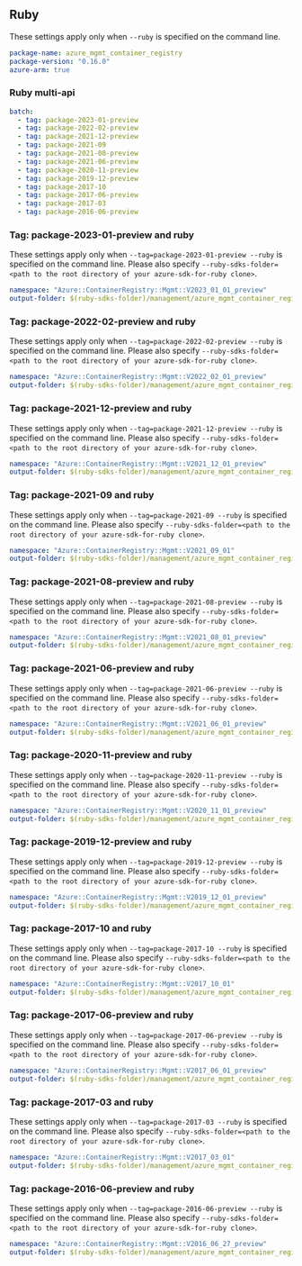 ## Ruby

These settings apply only when `--ruby` is specified on the command line.

``` yaml
package-name: azure_mgmt_container_registry
package-version: "0.16.0"
azure-arm: true
```

### Ruby multi-api

``` yaml $(ruby) && $(multiapi)
batch:
  - tag: package-2023-01-preview
  - tag: package-2022-02-preview
  - tag: package-2021-12-preview
  - tag: package-2021-09
  - tag: package-2021-08-preview
  - tag: package-2021-06-preview
  - tag: package-2020-11-preview
  - tag: package-2019-12-preview
  - tag: package-2017-10
  - tag: package-2017-06-preview
  - tag: package-2017-03
  - tag: package-2016-06-preview
```

### Tag: package-2023-01-preview and ruby

These settings apply only when `--tag=package-2023-01-preview --ruby` is specified on the command line.
Please also specify `--ruby-sdks-folder=<path to the root directory of your azure-sdk-for-ruby clone>`.

``` yaml $(tag) == 'package-2023-01-preview' && $(ruby)
namespace: "Azure::ContainerRegistry::Mgmt::V2023_01_01_preview"
output-folder: $(ruby-sdks-folder)/management/azure_mgmt_container_registry/lib
```

### Tag: package-2022-02-preview and ruby

These settings apply only when `--tag=package-2022-02-preview --ruby` is specified on the command line.
Please also specify `--ruby-sdks-folder=<path to the root directory of your azure-sdk-for-ruby clone>`.

``` yaml $(tag) == 'package-2022-02-preview' && $(ruby)
namespace: "Azure::ContainerRegistry::Mgmt::V2022_02_01_preview"
output-folder: $(ruby-sdks-folder)/management/azure_mgmt_container_registry/lib
```

### Tag: package-2021-12-preview and ruby

These settings apply only when `--tag=package-2021-12-preview --ruby` is specified on the command line.
Please also specify `--ruby-sdks-folder=<path to the root directory of your azure-sdk-for-ruby clone>`.

``` yaml $(tag) == 'package-2021-12-preview' && $(ruby)
namespace: "Azure::ContainerRegistry::Mgmt::V2021_12_01_preview"
output-folder: $(ruby-sdks-folder)/management/azure_mgmt_container_registry/lib
```

### Tag: package-2021-09 and ruby

These settings apply only when `--tag=package-2021-09 --ruby` is specified on the command line.
Please also specify `--ruby-sdks-folder=<path to the root directory of your azure-sdk-for-ruby clone>`.

``` yaml $(tag) == 'package-2021-09' && $(ruby)
namespace: "Azure::ContainerRegistry::Mgmt::V2021_09_01"
output-folder: $(ruby-sdks-folder)/management/azure_mgmt_container_registry/lib
```

### Tag: package-2021-08-preview and ruby

These settings apply only when `--tag=package-2021-08-preview --ruby` is specified on the command line.
Please also specify `--ruby-sdks-folder=<path to the root directory of your azure-sdk-for-ruby clone>`.

``` yaml $(tag) == 'package-2021-08-preview' && $(ruby)
namespace: "Azure::ContainerRegistry::Mgmt::V2021_08_01_preview"
output-folder: $(ruby-sdks-folder)/management/azure_mgmt_container_registry/lib
```

### Tag: package-2021-06-preview and ruby

These settings apply only when `--tag=package-2021-06-preview --ruby` is specified on the command line.
Please also specify `--ruby-sdks-folder=<path to the root directory of your azure-sdk-for-ruby clone>`.

``` yaml $(tag) == 'package-2021-06-preview' && $(ruby)
namespace: "Azure::ContainerRegistry::Mgmt::V2021_06_01_preview"
output-folder: $(ruby-sdks-folder)/management/azure_mgmt_container_registry/lib
```

### Tag: package-2020-11-preview and ruby

These settings apply only when `--tag=package-2020-11-preview --ruby` is specified on the command line.
Please also specify `--ruby-sdks-folder=<path to the root directory of your azure-sdk-for-ruby clone>`.

``` yaml $(tag) == 'package-2020-11-preview' && $(ruby)
namespace: "Azure::ContainerRegistry::Mgmt::V2020_11_01_preview"
output-folder: $(ruby-sdks-folder)/management/azure_mgmt_container_registry/lib
```

### Tag: package-2019-12-preview and ruby

These settings apply only when `--tag=package-2019-12-preview --ruby` is specified on the command line.
Please also specify `--ruby-sdks-folder=<path to the root directory of your azure-sdk-for-ruby clone>`.

``` yaml $(tag) == 'package-2019-12-preview' && $(ruby)
namespace: "Azure::ContainerRegistry::Mgmt::V2019_12_01_preview"
output-folder: $(ruby-sdks-folder)/management/azure_mgmt_container_registry/lib
```

### Tag: package-2017-10 and ruby

These settings apply only when `--tag=package-2017-10 --ruby` is specified on the command line.
Please also specify `--ruby-sdks-folder=<path to the root directory of your azure-sdk-for-ruby clone>`.

``` yaml $(tag) == 'package-2017-10' && $(ruby)
namespace: "Azure::ContainerRegistry::Mgmt::V2017_10_01"
output-folder: $(ruby-sdks-folder)/management/azure_mgmt_container_registry/lib
```

### Tag: package-2017-06-preview and ruby

These settings apply only when `--tag=package-2017-06-preview --ruby` is specified on the command line.
Please also specify `--ruby-sdks-folder=<path to the root directory of your azure-sdk-for-ruby clone>`.

``` yaml $(tag) == 'package-2017-06-preview' && $(ruby)
namespace: "Azure::ContainerRegistry::Mgmt::V2017_06_01_preview"
output-folder: $(ruby-sdks-folder)/management/azure_mgmt_container_registry/lib
```

### Tag: package-2017-03 and ruby

These settings apply only when `--tag=package-2017-03 --ruby` is specified on the command line.
Please also specify `--ruby-sdks-folder=<path to the root directory of your azure-sdk-for-ruby clone>`.

``` yaml $(tag) == 'package-2017-03' && $(ruby)
namespace: "Azure::ContainerRegistry::Mgmt::V2017_03_01"
output-folder: $(ruby-sdks-folder)/management/azure_mgmt_container_registry/lib
```

### Tag: package-2016-06-preview and ruby

These settings apply only when `--tag=package-2016-06-preview --ruby` is specified on the command line.
Please also specify `--ruby-sdks-folder=<path to the root directory of your azure-sdk-for-ruby clone>`.

``` yaml $(tag) == 'package-2016-06-preview' && $(ruby)
namespace: "Azure::ContainerRegistry::Mgmt::V2016_06_27_preview"
output-folder: $(ruby-sdks-folder)/management/azure_mgmt_container_registry/lib
```

